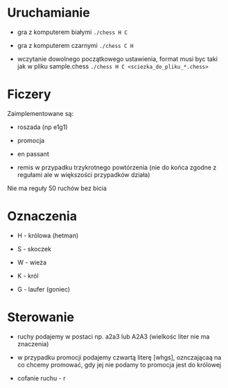 Uruchamianie
===========================


* gra z komputerem białymi
 `./chess H C `

* gra z komputerem czarnymi 
  `./chess C H `

* wczytanie dowolnego początkowego ustawienia, format musi byc taki jak w pliku sample.chess
 `./chess H C <sciezka_do_pliku_*.chess> `


Ficzery
===========================

Zaimplementowane są:

* roszada (np e1g1)

* promocja

* en passant

* remis w przypadku trzykrotnego powtórzenia (nie do końca zgodne z regułami ale w większości przypadków działa)

Nie ma reguły 50 ruchów bez bicia


Oznaczenia
===========================

* H - królowa (hetman)

* S - skoczek

* W - wieża

* K - król

* G - laufer (goniec)

Sterowanie
===========================

* ruchy podajemy w postaci np. a2a3 lub A2A3 (wielkośc liter nie ma znaczenia)

* w przypadku promocji podajemy czwartą literę [whgs], oznczającaą na co chcemy promować, gdy jej nie podamy to promocja jest do królowej 

* cofanie ruchu - r